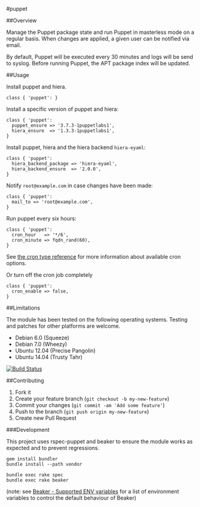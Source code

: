 #puppet

##Overview

Manage the Puppet package state and run Puppet in masterless mode on a regular basis. When changes are applied, a given
user can be notified via email.

By default, Puppet will be executed every 30 minutes and logs will be send to syslog. Before running Puppet, the APT
package index will be updated.

##Usage

Install puppet and hiera.

```
class { 'puppet': }
```

Install a specific version of puppet and hiera:

```
class { 'puppet':
  puppet_ensure => '3.7.3-1puppetlabs1',
  hiera_ensure  => '1.3.3-1puppetlabs1',
}
```

Install puppet, hiera and the hiera backend `hiera-eyaml`:

```
class { 'puppet':
  hiera_backend_package => 'hiera-eyaml',
  hiera_backend_ensure  => '2.0.0',
}
```

Notify `root@example.com` in case changes have been made:

```
class { 'puppet':
  mail_to => 'root@example.com',
}
```

Run puppet every six hours:

```
class { 'puppet':
  cron_hour   => '*/6',
  cron_minute => fqdn_rand(60),
}
```

See [the cron type reference](https://docs.puppetlabs.com/references/stable/type.html#cron) for more information about
available cron options.

Or turn off the cron job completely

```
class { 'puppet':
  cron_enable => false,
}
```

##Limitations

The module has been tested on the following operating systems. Testing and patches for other platforms are welcome.

* Debian 6.0 (Squeeze)
* Debian 7.0 (Wheezy)
* Ubuntu 12.04 (Precise Pangolin)
* Ubuntu 14.04 (Trusty Tahr)

[![Build Status](https://travis-ci.org/tohuwabohu/puppet-puppet.png?branch=master)](https://travis-ci.org/tohuwabohu/puppet-puppet)

##Contributing

1. Fork it
2. Create your feature branch (`git checkout -b my-new-feature`)
3. Commit your changes (`git commit -am 'Add some feature'`)
4. Push to the branch (`git push origin my-new-feature`)
5. Create new Pull Request

###Development

This project uses rspec-puppet and beaker to ensure the module works as expected and to prevent regressions.

```
gem install bundler
bundle install --path vendor

bundle exec rake spec
bundle exec rake beaker
```
(note: see [Beaker - Supported ENV variables](https://github.com/puppetlabs/beaker/wiki/How-to-Write-a-Beaker-Test-for-a-Module#beaker-rspec-details)
for a list of environment variables to control the default behaviour of Beaker)
